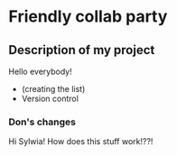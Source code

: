# Friendly collab party

## Description of my project

Hello everybody!

- (creating the list)
- Version control


### Don's changes
Hi Sylwia!  How does this stuff work!??!
